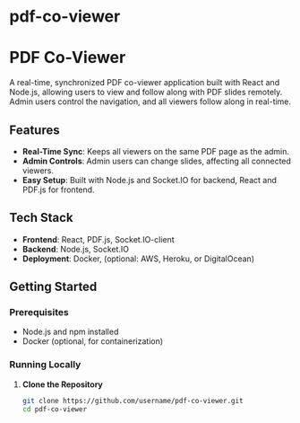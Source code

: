 # pdf-co-viewer
# PDF Co-Viewer

A real-time, synchronized PDF co-viewer application built with React and Node.js, allowing users to view and follow along with PDF slides remotely. Admin users control the navigation, and all viewers follow along in real-time.

## Features

- **Real-Time Sync**: Keeps all viewers on the same PDF page as the admin.
- **Admin Controls**: Admin users can change slides, affecting all connected viewers.
- **Easy Setup**: Built with Node.js and Socket.IO for backend, React and PDF.js for frontend.

## Tech Stack

- **Frontend**: React, PDF.js, Socket.IO-client
- **Backend**: Node.js, Socket.IO
- **Deployment**: Docker, (optional: AWS, Heroku, or DigitalOcean)

## Getting Started

### Prerequisites

- Node.js and npm installed
- Docker (optional, for containerization)

### Running Locally

1. **Clone the Repository**

   ```bash
   git clone https://github.com/username/pdf-co-viewer.git
   cd pdf-co-viewer
